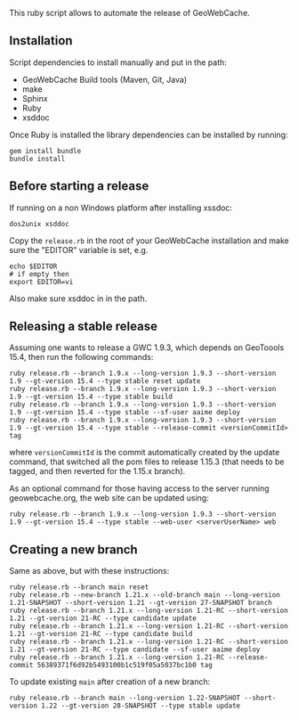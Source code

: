 This ruby script allows to automate the release of GeoWebCache.

Installation
------------

Script dependencies to install manually and put in the path:
* GeoWebCache Build tools (Maven, Git, Java)
* make
* Sphinx
* Ruby
* xsddoc

Once Ruby is installed the library dependencies can be installed by running:

````
gem install bundle
bundle install
````
   
Before starting a release
-------------------------

If running on a non Windows platform after installing xssdoc:

````
dos2unix xsddoc
````

Copy the ``release.rb`` in the root of your GeoWebCache installation and make sure the "EDITOR" variable is set, e.g.

````
echo $EDITOR
# if empty then
export EDITOR=vi
````

Also make sure xsddoc in in the path.


Releasing a stable release
--------------------------

Assuming one wants to release a GWC 1.9.3, which depends on GeoToools 15.4, then run the following commands:

````
ruby release.rb --branch 1.9.x --long-version 1.9.3 --short-version 1.9 --gt-version 15.4 --type stable reset update 
ruby release.rb --branch 1.9.x --long-version 1.9.3 --short-version 1.9 --gt-version 15.4 --type stable build
ruby release.rb --branch 1.9.x --long-version 1.9.3 --short-version 1.9 --gt-version 15.4 --type stable --sf-user aaime deploy
ruby release.rb --branch 1.9.x --long-version 1.9.3 --short-version 1.9 --gt-version 15.4 --type stable --release-commit <versionCommitId> tag
````

where ``versionCommitId`` is the commit automatically created by the update command, that switched all the pom files to release 1.15.3 (that needs to be tagged, and then reverted for the 1.15.x branch).

As an optional command for those having access to the server running geowebcache.org, the web site can be updated using:

````
ruby release.rb --branch 1.9.x --long-version 1.9.3 --short-version 1.9 --gt-version 15.4 --type stable --web-user <serverUserName> web
```` 


Creating a new branch
---------------------

Same as above, but with these instructions:

````
ruby release.rb --branch main reset
ruby release.rb --new-branch 1.21.x --old-branch main --long-version 1.21-SNAPSHOT --short-version 1.21 --gt-version 27-SNAPSHOT branch
ruby release.rb --branch 1.21.x --long-version 1.21-RC --short-version 1.21 --gt-version 21-RC --type candidate update
ruby release.rb --branch 1.21.x --long-version 1.21-RC --short-version 1.21 --gt-version 21-RC --type candidate build
ruby release.rb --branch 1.21.x --long-version 1.21-RC --short-version 1.21 --gt-version 21-RC --type candidate --sf-user aaime deploy
ruby release.rb --branch 1.21.x --long-version 1.21-RC --release-commit 56389371f6d92b5493100b1c519f05a5037bc1b0 tag
````

To update existing `main` after creation of a new branch:
```
ruby release.rb --branch main --long-version 1.22-SNAPSHOT --short-version 1.22 --gt-version 28-SNAPSHOT --type stable update
```
